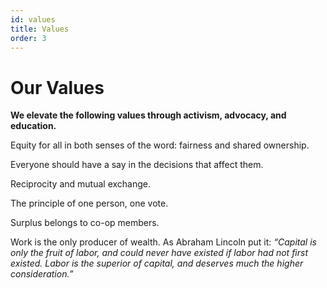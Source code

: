 ```yaml
---
id: values
title: Values
order: 3
---
```


# Our Values

**We elevate the following values through activism, advocacy, and education.**

Equity for all in both senses of the word: fairness and shared ownership.

Everyone should have a say in the decisions that affect them.

Reciprocity and mutual exchange.

The principle of one person, one vote.

Surplus belongs to co-op members.

Work is the only producer of wealth. As Abraham Lincoln put it: _“Capital is only the fruit of labor, and could never have existed if labor had not first existed. Labor is the superior of capital, and deserves much the higher consideration.”_
